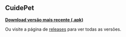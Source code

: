 ## CuidePet 

[**Download versão mais recente (.apk)**](https://github.com/eliassilveirajr/myapp/releases/download/release/app-release.apk)

Ou visite a página de [releases](https://github.com/eliassilveirajr/myapp/releases) para ver todas as versões.

